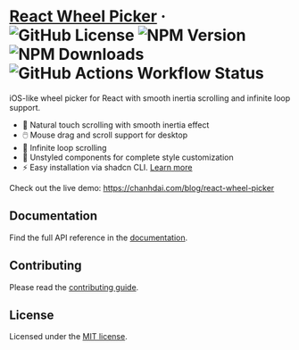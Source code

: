 # [React Wheel Picker](https://react-wheel-picker.chanhdai.com) &middot; ![GitHub License](https://img.shields.io/github/license/ncdai/react-wheel-picker) ![NPM Version](https://img.shields.io/npm/v/%40ncdai%2Freact-wheel-picker) ![NPM Downloads](https://img.shields.io/npm/dw/%40ncdai%2Freact-wheel-picker) ![GitHub Actions Workflow Status](https://img.shields.io/github/actions/workflow/status/ncdai/react-wheel-picker/release.yml)

iOS-like wheel picker for React with smooth inertia scrolling and infinite loop support.

- 📱 Natural touch scrolling with smooth inertia effect
- 🖱️ Mouse drag and scroll support for desktop
- 🔄 Infinite loop scrolling
- 🎨 Unstyled components for complete style customization
- ⚡️ Easy installation via shadcn CLI. [Learn more](https://chanhdai.com/blog/react-wheel-picker)

Check out the live demo: https://chanhdai.com/blog/react-wheel-picker

## Documentation

Find the full API reference in the [documentation](https://react-wheel-picker.chanhdai.com/docs/getting-started).

## Contributing

Please read the [contributing guide](/CONTRIBUTING.md).

## License

Licensed under the [MIT license](./LICENSE).
